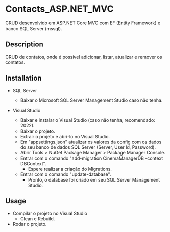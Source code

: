 # Contacts_ASP.NET_MVC
CRUD desenvolvido em ASP.NET Core MVC com EF (Entity Framework) e banco SQL Server (mssql).

## Description
CRUD de contatos, onde é possível adicionar, listar, atualizar e remover os contatos.

## Installation
- SQL Server
	- Baixar o Microsoft SQL Server Management Studio caso não tenha.

- Visual Studio
	- Baixar e instalar o Visual Studio (caso não tenha, recomendado: 2022).
	- Baixar o projeto.
	- Extrair o projeto e abri-lo no Visual Studio.
	- Em "appsettings.json" atualizar os valores da config com os dados do seu banco de dados SQL Server (Server, User Id, Password).
	- Abrir Tools > NuGet Package Manager > Package Manager Console.
	- Entrar com o comando "add-migration CinemaManagerDB -context DBContext".
		- Espere realizar a criação do Migrations.
	- Entrar com o comando "update-database".
		- Pronto, o database foi criado em seu SQL Server Management Studio.

## Usage
- Compilar o projeto no Visual Studio
	- Clean e Rebuild.
- Rodar o projeto.
